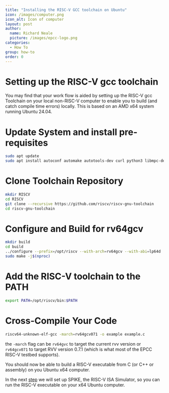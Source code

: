 ```yaml
---
title: "Installing the RISC-V GCC toolchain on Ubuntu"
icon: /images/computer.png
icon_alt: Icon of computer
layout: post
author: 
  name: Richard Neale
  picture: /images/epcc-logo.png
categories:
  - How To  
group: how-to
order: 0
---
```


# Setting up the RISC-V gcc toolchain
You may find that your work flow is aided by setting up the RISC-V gcc Toolchain on your local non-RISC-V computer to enable you to build (and catch compile time errors) locally. This is based on an AMD x64 system running Ubuntu 24.04.  

# Update System and install pre-requisites 
```bash
sudo apt update
sudo apt install autoconf automake autotools-dev curl python3 libmpc-dev libmpfr-dev libgmp-dev gawk build-essential bison flex texinfo gperf libtool patchutils bc zlib1g-dev libexpat-dev
```

# Clone Toolchain Repository  
```bash
mkdir RISCV
cd RISCV
git clone --recursive https://github.com/riscv/riscv-gnu-toolchain
cd riscv-gnu-toolchain
```

# Configure and Build for rv64gcv  
```bash
mkdir build
cd build 
../configure --prefix=/opt/riscv --with-arch=rv64gcv --with-abi=lp64d
sudo make -j$(nproc)
```

# Add the RISC-V toolchain to the PATH 
```bash
export PATH=/opt/riscv/bin:$PATH
```

# Cross-Compile Your Code
```bash
riscv64-unknown-elf-gcc -march=rv64gcv071 -o example example.c
```
the `-march` flag can be `rv64gvc` to target the current rvv version or `rv64gcv071` to target RVV version 0.7.1 (which is what most of the EPCC RISC-V testbed supports).

You should now be able to build a RISC-V executable from C (or C++ or assembly) on you Ubuntu x64 computer.

In the next [step](install-spike.md) we will set up SPIKE, the RISC-V ISA Simulator, so you can run the RISC-V executable on your x64 Ubuntu computer.
